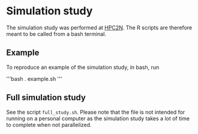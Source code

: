 # Simulation study
The simulation study was performed at [HPC2N](https://www.hpc2n.umu.se/). The R scripts are therefore meant to be called from a bash terminal. 

## Example
To reproduce an example of the simulation study, in bash, run 

'''bash
. example.sh
'''

## Full simulation study 
See the script `full_study.sh`. Please note that the file is not intended for running on a personal computer as the simulation study takes a lot of time to complete when not parallelized.
